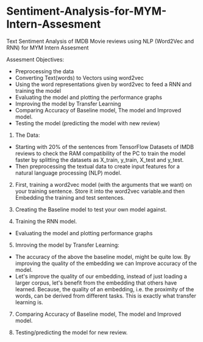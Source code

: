 # Sentiment-Analysis-for-MYM-Intern-Assesment

Text Sentiment Analysis of IMDB Movie reviews using NLP (Word2Vec and RNN) for MYM Intern Assesment

Assesment Objectives:
- Preprocessing the data
- Converting Text(words) to Vectors using word2vec
- Using the word representations given by word2vec to feed a RNN and training the model
- Evaluating the model and plotting the performance graphs
- Improving the model by Transfer Learning
- Comparing Accuracy of Baseline model, The model and Improved model.
- Testing the model (predicting the model with new review)

1. The Data:
 - Starting with 20% of the sentences from TensorFlow Datasets of IMDB reviews to check the RAM compatibility of the PC to train the model faster by          splitting the datasets as X_train, y_train, X_test and y_test.
 - Then preprocessing the textual data to create input features for a natural language processing (NLP) model.
 
2. First, training a word2vec model (with the arguments that we want) on your training sentence. Store it into the word2vec variable.and then Embedding the training and test sentences.

3. Creating the Baseline model to test your own model against.

4. Training the RNN model.
 - Evaluating the model and plotting performance graphs

5. Imroving the model by Transfer Learning:
 - The accuracy of the above the baseline model, might be quite low. By improving the quality of the embedding we can Improve accuracy of the model.
 - Let's improve the quality of our embedding, instead of just loading a larger corpus, let's benefit from the embedding that others have learned. Because,    the quality of an embedding, i.e. the proximity of the words, can be derived from different tasks. This is exactly what transfer learning is.
 
7. Comparing Accuracy of Baseline model, The model and Improved model. 

6. Testing/predicting the model for new review.
   
